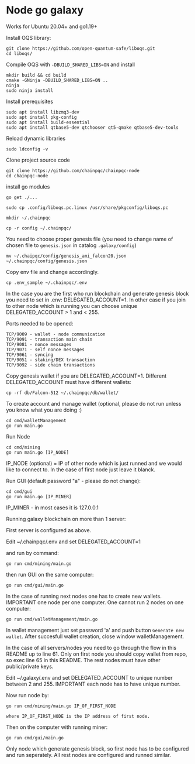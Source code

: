 # Node go galaxy

Works for Ubuntu 20.04+ and go1.19+

Install OQS library:

    git clone https://github.com/open-quantum-safe/liboqs.git
    cd liboqs/
    
Compile OQS with `-DBUILD_SHARED_LIBS=ON` and install
    
    mkdir build && cd build
    cmake -GNinja -DBUILD_SHARED_LIBS=ON ..    
    ninja
    sudo ninja install

Install prerequisites

    sudo apt install libzmq3-dev
    sudo apt install pkg-config
    sudo apt install build-essential
    sudo apt install qtbase5-dev qtchooser qt5-qmake qtbase5-dev-tools

Reload dynamic libraries

    sudo ldconfig -v

Clone project source code

    git clone https://github.com/chainpqc/chainpqc-node
    cd chainpqc-node

install go modules

    go get ./...

    sudo cp .config/liboqs.pc.linux /usr/share/pkgconfig/liboqs.pc

    mkdir ~/.chainpqc

    cp -r config ~/.chainpqc/

You need to choose proper genesis file (you need to change name of chosen file to `genesis.json` in catalog `.galaxy/config`)

    mv ~/.chaipqc/config/genesis_ami_falcon20.json ~/.chainpqc/config/genesis.json

Copy env file and change accordingly.

    cp .env_sample ~/.chainpqc/.env

In the case you are the first who run blockchain and generate genesis block you need to set in .env: DELEGATED_ACCOUNT=1. In other case if you join to other node which is running you can choose unique DELEGATED_ACCOUNT > 1 and < 255.

Ports needed to be opened:

    TCP/9009 - wallet - node communication
    TCP/9091 - transaction main chain
    TCP/9081 - nonce messages
    TCP/9071 - self nonce messages
    TCP/9061 - syncing
    TCP/9051 - staking/DEX transaction
    TCP/9092 - side chain transactions

Copy genesis wallet if you are DELEGATED_ACCOUNT=1. Different DELEGATED_ACCOUNT must have different wallets:

    cp -rf db/Falcon-512 ~/.chainpqc/db/wallet/

To create account and manage wallet (optional, please do not run unless you know what you are doing :)

    cd cmd/walletManagement
    go run main.go

Run Node

    cd cmd/mining
    go run main.go [IP_NODE]

IP_NODE (optional) = IP of other node which is just runned and we would like to connect to. In the case of first node just leave it blanck.
    
Run GUI (default password "a" - please do not change):

    cd cmd/gui
    go run main.go [IP_MINER]

IP_MINER - in most cases it is 127.0.0.1

Running galaxy blockchain on more than 1 server:

First server is configured as above.

Edit ~/.chainpqc/.env and set DELEGATED_ACCOUNT=1

and run by command:

    go run cmd/mining/main.go

then run GUI on the same computer:

    go run cmd/gui/main.go

In the case of running next nodes one has to create new wallets. IMPORTANT one node per one computer. One cannot run 2 nodes on one computer:

    go run cmd/walletManagement/main.go
    
In wallet management just set password 'a' and push button `Generate new wallet`. After succesfull wallet creation, close window walletManagement.

In the case of all servers/nodes you need to go through the flow in this README up to line 61. Only on first node you should copy wallet from repo, so exec line 65 in this README. The rest nodes must have other public/private keys.

Edit ~/.galaxy/.env and set DELEGATED_ACCOUNT to unique number between 2 and 255. IMPORTANT each node has to have unique number.

Now run node by:

    go run cmd/mining/main.go IP_OF_FIRST_NODE
    
    where IP_OF_FIRST_NODE is the IP address of first node.
    
Then on the computer with running miner:

    go run cmd/gui/main.go
    
Only node which generate genesis block, so first node has to be configured and run seperately. All rest nodes are configured and runned similar.
